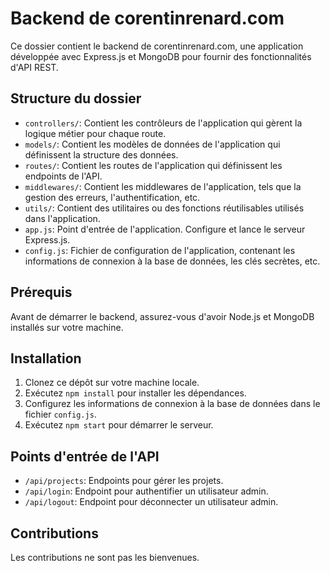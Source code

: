 # Backend de corentinrenard.com

Ce dossier contient le backend de corentinrenard.com, une application développée avec Express.js et MongoDB pour fournir des fonctionnalités d'API REST.

## Structure du dossier

- `controllers/`: Contient les contrôleurs de l'application qui gèrent la logique métier pour chaque route.
- `models/`: Contient les modèles de données de l'application qui définissent la structure des données.
- `routes/`: Contient les routes de l'application qui définissent les endpoints de l'API.
- `middlewares/`: Contient les middlewares de l'application, tels que la gestion des erreurs, l'authentification, etc.
- `utils/`: Contient des utilitaires ou des fonctions réutilisables utilisés dans l'application.
- `app.js`: Point d'entrée de l'application. Configure et lance le serveur Express.js.
- `config.js`: Fichier de configuration de l'application, contenant les informations de connexion à la base de données, les clés secrètes, etc.

## Prérequis

Avant de démarrer le backend, assurez-vous d'avoir Node.js et MongoDB installés sur votre machine.

## Installation

1. Clonez ce dépôt sur votre machine locale.
2. Exécutez `npm install` pour installer les dépendances.
3. Configurez les informations de connexion à la base de données dans le fichier `config.js`.
4. Exécutez `npm start` pour démarrer le serveur.

## Points d'entrée de l'API

- `/api/projects`: Endpoints pour gérer les projets.
- `/api/login`: Endpoint pour authentifier un utilisateur admin.
- `/api/logout`: Endpoint pour déconnecter un utilisateur admin.

## Contributions

Les contributions ne sont pas les bienvenues.